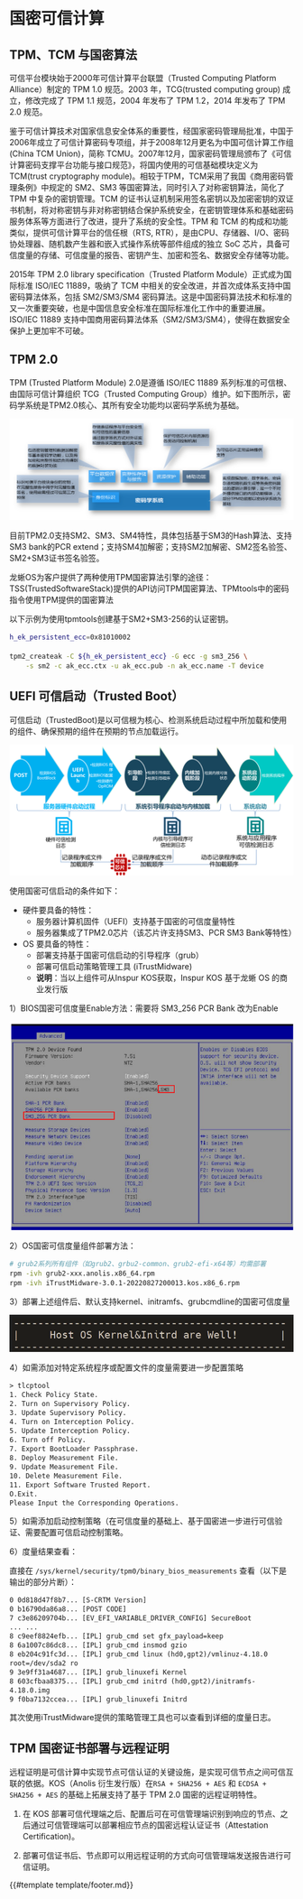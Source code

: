 # 国密可信计算

## TPM、TCM 与国密算法

可信平台模块始于2000年可信计算平台联盟（Trusted Computing Platform Alliance）制定的 TPM 1.0 规范。2003 年，TCG(trusted computing group) 成立，修改完成了 TPM 1.1 规范，2004 年发布了 TPM 1.2，2014 年发布了 TPM 2.0 规范。

鉴于可信计算技术对国家信息安全体系的重要性，经国家密码管理局批准，中国于2006年成立了可信计算密码专项组，并于2008年12月更名为中国可信计算工作组(China TCM Union)，简称 TCMU。2007年12月，国家密码管理局颁布了《可信计算密码支撑平台功能与接口规范》，将国内使用的可信基础模块定义为 TCM(trust cryptography module)。相较于TPM，TCM采用了我国《商用密码管理条例》中规定的 SM2、SM3 等国密算法，同时引入了对称密钥算法，简化了 TPM 中复杂的密钥管理。TCM 的证书认证机制采用签名密钥以及加密密钥的双证书机制，将对称密钥与非对称密钥结合保护系统安全，在密钥管理体系和基础密码服务体系等方面进行了改进，提升了系统的安全性。TPM 和 TCM 的构成和功能类似，提供可信计算平台的信任根（RTS, RTR），是由CPU、存储器、I/O、密码协处理器、随机数产生器和嵌入式操作系统等部件组成的独立 SoC 芯片，具备可信度量的存储、可信度量的报告、密钥产生、加密和签名、数据安全存储等功能。

2015年 TPM 2.0 library specification（Trusted Platform Module）正式成为国际标准 ISO/IEC 11889，吸纳了 TCM 中相关的安全改进，并首次成体系支持中国密码算法体系，包括 SM2/SM3/SM4 密码算法。这是中国密码算法技术和标准的又一次重要突破，也是中国信息安全标准在国际标准化工作中的重要进展。ISO/IEC 11889 支持中国商用密码算法体系（SM2/SM3/SM4），使得在数据安全保护上更加牢不可破。

## TPM 2.0

TPM (Trusted Platform Module) 2.0是遵循 ISO/IEC 11889 系列标准的可信根、由国际可信计算组织 TCG（Trusted Computing Group）维护。如下图所示，密码学系统是TPM2.0核心、其所有安全功能均以密码学系统为基础。

![TPM](images/tpm_1.png)

目前TPM2.0支持SM2、SM3、SM4特性，具体包括基于SM3的Hash算法、支持SM3 bank的PCR extend；支持SM4加解密；支持SM2加解密、SM2签名验签、SM2+SM3证书签名验签。

龙蜥OS为客户提供了两种使用TPM国密算法引擎的途径：TSS(TrustedSoftwareStack)提供的API访问TPM国密算法、TPMtools中的密码指令使用TPM提供的国密算法

以下示例为使用tpmtools创建基于SM2+SM3-256的认证密钥。

```sh
h_ek_persistent_ecc=0x81010002

tpm2_createak -C ${h_ek_persistent_ecc} -G ecc -g sm3_256 \
    -s sm2 -c ak_ecc.ctx -u ak_ecc.pub -n ak_ecc.name -T device
```

## UEFI 可信启动（Trusted Boot）

可信启动（TrustedBoot)是以可信根为核心、检测系统启动过程中所加载和使用的组件、确保预期的组件在预期的节点加载运行。

![TPM](images/tpm_2.png)

使用国密可信启动的条件如下：

* 硬件要具备的特性：
  - 服务器计算机固件（UEFI）支持基于国密的可信度量特性
  - 服务器集成了TPM2.0芯片（该芯片许支持SM3、PCR SM3 Bank等特性）
* OS 要具备的特性：
  - 部署支持基于国密可信启动的引导程序（grub）
  - 部署可信启动策略管理工具 (iTrustMidware)
  - **说明**：当以上组件可从Inspur KOS获取，Inspur KOS 基于龙蜥 OS 的商业发行版

1）BIOS国密可信度量Enable方法：需要将 SM3_256 PCR Bank 改为Enable

![TPM](images/tpm_3.png)

2）OS国密可信度量组件部署方法：

```sh
# grub2系列所有组件（如grub2、grbu2-common、grub2-efi-x64等）均需部署
rpm -ivh grub2-xxx.anolis.x86_64.rpm
rpm -ivh iTrustMidware-3.0.1-20220827200013.kos.x86_6.rpm
```

3）部署上述组件后、默认支持kernel、initramfs、grubcmdline的国密可信度量

![TPM](images/tpm_4.png)

4）如需添加对特定系统程序或配置文件的度量需要进一步配置策略

```shell
> tlcptool
1. Check Policy State.
2. Turn on Supervisory Policy.
3. Update Supervisory Policy.
4. Turn on Interception Policy.
5. Update Interception Policy.
6. Turn off Policy.
7. Export BootLoader Passphrase.
8. Deploy Measurement File.
9. Update Measurement File.
10. Delete Measurement File.
11. Export Software Trusted Report.
O.Exit.
Please Input the Corresponding Operations.
```

5）如需添加启动控制策略（在可信度量的基础上、基于国密进一步进行可信验证、需要配置可信启动控制策略。

6）度量结果查看：

直接在 `/sys/kernel/security/tpm0/binary_bios_measurements` 查看（以下是输出的部分片断）：

```
0 0d818d47f8b7... [S-CRTM Version]
0 b16790da86a8... [POST CODE]
7 c3e86209704b... [EV_EFI_VARIABLE_DRIVER_CONFIG] SecureBoot
... ...
8 c9eef8824efb... [IPL] grub_cmd set gfx_payload=keep
8 6a1007c86dc8... [IPL] grub_cmd insmod gzio
8 eb204c91fc3d... [IPL] grub_cmd linux (hd0,gpt2)/vmlinuz-4.18.0 root=/dev/sda2 ro
9 3e9ff31a4687... [IPL] grub_linuxefi Kernel
8 603cfbaa8375... [IPL] grub_cmd initrd (hd0,gpt2)/initramfs-4.18.0.img
9 f0ba7132ccea... [IPL] grub_linuxefi Initrd
```

其次使用iTrustMidware提供的策略管理工具也可以查看到详细的度量日志。

## TPM 国密证书部署与远程证明

远程证明是可信计算中实现节点可信认证的关键设施，是实现可信节点之间可信互联的依据。KOS（Anolis 衍生发行版）在`RSA + SHA256 + AES` 和 `ECDSA + SHA256 + AES` 的基础上拓展支持了基于 TPM 2.0 国密的远程证明特性。

1. 在 KOS 部署可信代理端之后、配置后可在可信管理端识别到响应的节点、之后通过可信管理端可以部署相应节点的国密远程认证证书（Attestation Certification)。

2. 部署可信证书后、节点即可以用远程证明的方式向可信管理端发送报告进行可信证明。

{{#template template/footer.md}}

